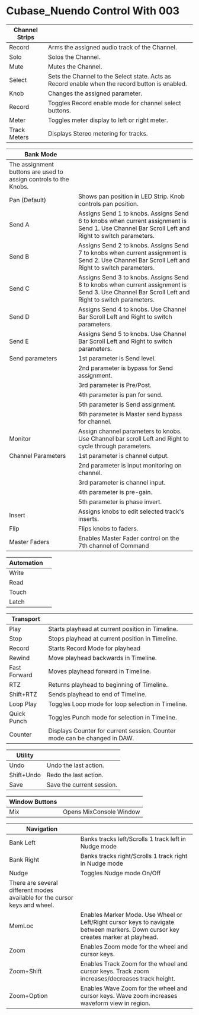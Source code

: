 # Cubase_Nuendo Control With 003

| Channel Strips |  |
|---|---|
| Record | Arms the assigned audio track of the Channel. |
| Solo | Solos the Channel. |
| Mute | Mutes the Channel. |
| Select | Sets the Channel to the Select state. Acts as Record enable when the record button is enabled. |
| Knob | Changes the assigned parameter. |
| Record | Toggles Record enable mode for channel select buttons. |
| Meter | Toggles meter display to left or right meter. |
| Track Meters | Displays Stereo metering for tracks. |

| Bank Mode |  |
|---|---|
| The assignment buttons are used to assign controls to the Knobs. |  |
| Pan (Default) | Shows pan position in LED Strip. Knob controls pan position. |
| Send A | Assigns Send 1 to knobs. Assigns Send 6 to knobs when current assignment is Send 1. Use Channel Bar Scroll Left and Right to switch parameters. |
| Send B | Assigns Send 2 to knobs. Assigns Send 7 to knobs when current assignment is Send 2. Use Channel Bar Scroll Left and Right to switch parameters. |
| Send C | Assigns Send 3 to knobs. Assigns Send 8 to knobs when current assignment is Send 3. Use Channel Bar Scroll Left and Right to switch parameters. |
| Send D | Assigns Send 4 to knobs. Use Channel Bar Scroll Left and Right to switch parameters. |
| Send E | Assigns Send 5 to knobs. Use Channel Bar Scroll Left and Right to switch parameters. |
| Send parameters | 1st parameter is Send level. |
|  | 2nd parameter is bypass for Send assignment. |
|  | 3rd parameter is Pre/Post. |
|  | 4th parameter is pan for send. |
|  | 5th parameter is Send assignment. |
|  | 6th parameter is Master send bypass for channel. |
| Monitor | Assign channel parameters to knobs. Use Channel bar scroll Left and Right to cycle through parameters. |
| Channel Parameters | 1st parameter is channel output. |
|  | 2nd parameter is input monitoring on channel. |
|  | 3rd parameter is channel input. |
|  | 4th parameter is pre-gain. |
|  | 5th parameter is phase invert. |
| Insert | Assigns knobs to edit selected track's inserts. |
| Flip | Flips knobs to faders. |
| Master Faders | Enables Master Fader control on the 7th channel of Command|8. |

| Automation |  |
|---|---|
| Write |  |
| Read |  |
| Touch |  |
| Latch |  |

| Transport |  |
|---|---|
| Play | Starts playhead at current position in Timeline. |
| Stop | Stops playhead at current position in Timeline. |
| Record | Starts Record Mode for playhead |
| Rewind | Move playhead backwards in Timeline. |
| Fast Forward | Moves playhead forward in Timeline. |
| RTZ | Returns playhead to beginning of Timeline. |
| Shift+RTZ | Sends playhead to end of Timeline. |
| Loop Play | Toggles Loop mode for loop selection in Timeline. |
| Quick Punch | Toggles Punch mode for selection in Timeline. |
| Counter | Displays Counter for current session. Counter mode can be changed in DAW. |

| Utility |  |
|---|---|
| Undo | Undo the last action. |
| Shift+Undo | Redo the last action. |
| Save | Save the current session. |

| Window Buttons |  |
|---|---|
| Mix | Opens MixConsole Window |

| Navigation |  |
|---|---|
| Bank Left | Banks tracks left/Scrolls 1 track left in Nudge mode |
| Bank Right | Banks tracks right/Scrolls 1 track right in Nudge mode |
| Nudge | Toggles Nudge mode On/Off |
| There are several different modes available for the cursor keys and wheel. |  |
| MemLoc | Enables Marker Mode. Use Wheel or Left/Right cursor keys to navigate between markers. Down cursor key creates marker at playhead. |
| Zoom | Enables Zoom mode for the wheel and cursor keys. |
| Zoom+Shift | Enables Track Zoom for the wheel and cursor keys. Track zoom increases/decreases track height. |
| Zoom+Option | Enables Wave Zoom for the wheel and cursor keys. Wave zoom increases waveform view in region. |
